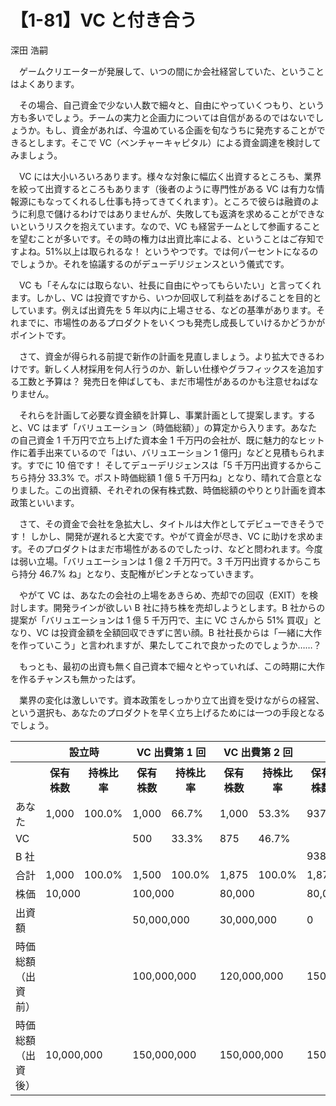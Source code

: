 # 【1-81】VC と付き合う

<div class="author">深田 浩嗣</div>

　ゲームクリエーターが発展して、いつの間にか会社経営していた、ということはよくあります。

　その場合、自己資金で少ない人数で細々と、自由にやっていくつもり、という方も多いでしょう。チームの実力と企画力については自信があるのではないでしょうか。もし、資金があれば、今温めている企画を旬なうちに発売することができるとします。そこで VC（ベンチャーキャピタル）による資金調達を検討してみましょう。

　VC には大小いろいろあります。様々な対象に幅広く出資するところも、業界を絞って出資するところもあります（後者のように専門性がある VC は有力な情報源にもなってくれるし仕事も持ってきてくれます）。ところで彼らは融資のように利息で儲けるわけではありませんが、失敗しても返済を求めることができないというリスクを抱えています。なので、VC も経営チームとして参画することを望むことが多いです。その時の権力は出資比率による、ということはご存知ですよね。51%以上は取られるな！ というやつです。では何パーセントになるのでしょうか。それを協議するのがデューデリジェンスという儀式です。

　VC も「そんなには取らない、社長に自由にやってもらいたい」と言ってくれます。しかし、VC は投資ですから、いつか回収して利益をあげることを目的としています。例えば出資先を 5 年以内に上場させる、などの基準があります。それまでに、市場性のあるプロダクトをいくつも発売し成長していけるかどうかがポイントです。

　さて、資金が得られる前提で新作の計画を見直しましょう。より拡大できるわけです。新しく人材採用を何人行うのか、新しい仕様やグラフィックスを追加する工数と予算は？ 発売日を伸ばしても、まだ市場性があるのかも注意せねばなりません。

　それらを計画して必要な資金額を計算し、事業計画として提案します。すると、VC はまず「バリュエーション（時価総額）」の算定から入ります。あなたの自己資金 1 千万円で立ち上げた資本金 1 千万円の会社が、既に魅力的なヒット作に着手出来ているので「はい、バリュエーション 1 億円」などと見積もられます。すでに 10 倍です！ そしてデューデリジェンスは「5 千万円出資するからこちら持分 33.3% で。ポスト時価総額 1 億 5 千万円ね」となり、晴れて合意となりました。この出資額、それぞれの保有株式数、時価総額のやりとり計画を資本政策といいます。

　さて、その資金で会社を急拡大し、タイトルは大作としてデビューできそうです！ しかし、開発が遅れると大変です。やがて資金が尽き、VC に助けを求めます。そのプロダクトはまだ市場性があるのでしたっけ、などと問われます。今度は弱い立場。「バリュエーションは 1 億 2 千万円で。3 千万円出資するからこちら持分 46.7% ね」となり、支配権がピンチとなっていきます。

　やがて VC は、あなたの会社の上場をあきらめ、売却での回収（EXIT）を検討します。開発ラインが欲しい B 社に持ち株を売却しようとします。B 社からの提案が「バリュエーションは 1 億 5 千万円で、主に VC さんから 51% 買収」となり、VC は投資金額を全額回収できずに苦い顔。B 社社長からは「一緒に大作を作っていこう」と言われますが、果たしてこれで良かったのでしょうか……？

　もっとも、最初の出資も無く自己資本で細々とやっていれば、この時期に大作を作るチャンスも無かったはず。

　業界の変化は激しいです。資本政策をしっかり立て出資を受けながらの経営、という選択も、あなたのプロダクトを早く立ち上げるためには一つの手段となるでしょう。

<table>
<tr><th>&nbsp;</th><th colspan="2">設立時</th><th colspan="2">VC 出費第 1 回</th><th colspan="2">VC 出費第 2 回</th><th colspan="2">B 社売却</th></tr>
<tr><th>&nbsp;</th><th>保有株数</th><th>持株比率</th><th>保有株数</th><th>持株比率</th><th>保有株数</th><th>持株比率</th><th>保有株数</th><th>持株比率</th></tr>
<tr><td>あなた</td><td>1,000</td><td>100.0%</td><td>1,000</td><td>66.7%</td><td>1,000</td><td>53.3%</td><td>937</td><td>49.97%</td></tr>
<tr><td>VC</td><td>&nbsp;</td><td>&nbsp;</td><td>500</td><td>33.3%</td><td>875</td><td>46.7%</td><td>&nbsp;</td><td>&nbsp;</td></tr>
<tr><td>B 社</td><td>&nbsp;</td><td>&nbsp;</td><td>&nbsp;</td><td>&nbsp;</td><td>&nbsp;</td><td>&nbsp;</td><td>938</td><td>50.03%</td></tr>
<tr><td>合計</td><td>1,000</td><td>100.0%</td><td>1,500</td><td>100.0%</td><td>1,875</td><td>100.0%</td><td>1,875</td><td>100.00%</td></tr>
<tr><td>株価</td><td colspan="2">10,000</td><td colspan="2">100,000</td><td colspan="2">80,000</td><td colspan="2">80,000</td></tr>
<tr><td>出資額</td><td colspan="2">&nbsp;</td><td colspan="2">50,000,000</td><td colspan="2">30,000,000</td><td colspan="2">0</td></tr>
<tr><td>時価総額<br/>（出資前）</td><td colspan="2">&nbsp;</td><td colspan="2">100,000,000</td><td colspan="2">120,000,000</td><td colspan="2">150,000,000</td></tr>
<tr><td>時価総額<br/>（出資後）</td><td colspan="2">10,000,000</td><td colspan="2">150,000,000</td><td colspan="2">150,000,000</td><td colspan="2">150,000,000</td></tr>
</table> 
